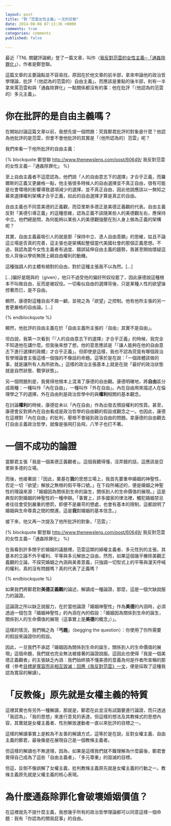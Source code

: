 ```yaml
---

layout: post
title: "對「范雲女性主義」一文的診斷"
date: 2014-08-08 07:13:36 +0000
comments: true
categories: comments
published: false

---
```


最近「TNL 關鍵評論網」登了一篇文章，叫作〈[我反對范雲的女性主義─「通姦除罪化」](http://www.thenewslens.com/post/60649/)〉，作者是鄭登聯。

這篇文章的主要論點並不容易找，原因在於他文章的前半部，拿來申論他的政治哲學理論，批評「（他認為的范雲的）自由主義」。而應該是重點的後半部，則有一半拿來罵范雲和與「通姦除罪化」一點關係都沒有的事：他在批評「（他認為的范雲的）多元主義」。

<!-- more -->

# 你在批評的是自由主義嗎？

在開始討論這篇文章以前，我想先提一個問題：究竟鄭君批評的對象是什麼？他認為他批評的是范雲，但會不會他批評的其實是「（他所認為的）范雲」呢？

我們來看一下他所批評的自由主義：

{% blockquote 鄭登聯 http://www.thenewslens.com/post/60649/ 我反對范雲的女性主義─「通姦除罪化」 %}

至上自由主義者不這麼認為，他們說「人的自由意志下的選擇」才合乎正義，而羅爾斯的正義又更嚴格一點，他主張很多時候人的自由選擇並不真正自由，很有可能是社會環境的影響導致選項減少的選擇，並不真正自由，因此他說應該以一無知之幕來選擇權利架構才合乎正義，如此的自由選擇才算是真正的自由。

自由主義也不同意美德的正義觀，而亞里斯多德正是美德正義觀的代表。自由主義反對「美德引導正義」的這種思維，認為正義不該隨某些人的美德觀左右，應保持中立。他們總是問，為何能夠以某些人的美德觀強壓在別人身上做為正義的架構呢？

其實，自由主義最吸引人的就是那「保持中立、憑人自由意願」的思維，姑且不論這立場是否真的完善，這主張也是架構起整個當代美國社會的那個正義思想。不過，我認為當今女性主義者有過度、錯誤延伸自由主義的趨勢，我甚至開始懷疑這些人背後以學術無限上綱自由權利的動機。

這種強調人的主體有絕對的自由，對於這種主張我不以為然。[...]

[...]偏好是既與的（given），他只不過受他的偏好所奴役罷了，因此康德說這種根本不叫做自由，反而是被奴役。一切看似自由的選擇背後，只是某種人性的欲望操控著而已，是不自由。

顯然，康德對這種自由不屑一顧，並視之為「欲望」之控制。他有他所主張的另一套更嚴格的自由論。[...]

{% endblockquote %}

顯然，他批評的自由主義在於「自由主義所主張的『自由』其實不是自由」。

坦白說，我第一次看到「『人的自由意志下的選擇』才合乎正義」的時候，我完全不知道他在講什麼。但我後來想了想，他的意思應該是「『讓人能夠在他的自由意志下進行選擇的政體』才合乎正義」。但即使是這樣，我也不認為究竟有哪個政治哲學理論會主張這樣一個強的不像話的命題。這等於是在說：「一個政體該做的事，就是讓所有人為所欲為。」這樣的政治主張基本上就是在說「最好的政治狀態就是自然狀態、戰爭狀態」。

另一個問題則是，我覺得他根本上混淆了康德的自由觀。康德明確地，將**自由**區分成兩種：一種叫作「內在自由」，一種叫作「外在自由」。內在自由用來描述人在倫理學之下的選擇，外在自由則是政治哲學中的與**權利**相關的基本觀念。

在討論**權利**的時候，康德從未以「內在自由」作為出發去預設權利的性質。甚至，康德會反對將內在自由看成是政治哲學的自由觀的假設或觀念之一。也因此，康德在這裡對「內在自由」的批判，壓根不會碰到政治自由的問題。拿康德的自由觀去打自由主義政治哲學，就像是張飛打岳飛，八竿子也打不著。

# 一個不成功的論證

當鄭君主張「我是一個美德正義觀者」。這個我聽得懂，沒弄錯的話，這應該是亞里斯多德的立場。

而後，他接著說：「因此，奠基在**我**的思想立場上，我首先要重申婚姻的神聖性，否定一切『欲望』解放之無根的假平等口號。」在下段所補述的，便是婚姻之神聖性的理論來源：「婚姻因為關係到生命的誕生，關係到人的生命價值的展現。」這是典型的對婚姻的神聖性的一種申辯。「事實上，許多國家的律法裡，觸犯婚姻禁忌者往往會受到嚴重的懲罰，即便不是嚴苛的懲處，也會有基本的限制，這都說明了婚姻與生命尊貴之間的關連。這是**我**對婚姻的基本信念。」

接下來，他又再一次提及了他所批評的對象，「范雲」：

{% blockquote 鄭登聯 http://www.thenewslens.com/post/60649/ 我反對范雲的女性主義─「通姦除罪化」 %}

在我看到許多關乎於婚姻的議題裡，范雲這類的婦權主義者、多元性別的主張，其基本的立論不外乎權利、平等與多元解放之自由，然而，如果這個幾乎撇除美觀正義觀的立論，不探究婚姻之內涵與美善意義，只強調一切型式上的平等與漫天呼喊的權利，真的沒有問題嗎？真的代表了正義嗎？

{% endblockquote %}

如果我們將鄭君對**美德正義觀**的論述，解讀成一種論證，那麼，這是一個欠缺說服力的論證。

這論證之所以缺乏說服力，在於當他論證「婚姻神聖性」作為**美德**的內涵時，必須透過一個包含「婚姻神聖性」的內涵在內的假設：「婚姻因為關係到生命的誕生，關係到人的生命價值的展現（這事實上是**美德**的概念」）」。

這樣的情況，我們稱之為「**丐題**」（begging the question）：你使用了你所需要的假設來論證你的假設。

因此，一旦我們不承認「婚姻因為關係到生命的誕生，關係到人的生命價值的展現」這個命題，我們就也完全無法被接著的論證說服。這因此也使得「我是一個美德正義觀者」的主張缺乏內涵：我們始終搞不懂美德的意義為何是作者所宣稱的那樣（參考[目標是寬容而非相互毀滅：回應《我反對范雲》一文](http://www.thenewslens.com/post/61894)，便是採取了這種我認為寬容的解讀）。

# 「反教條」原先就是女權主義的特質

這裡其實也有另外一種解讀，那就是，鄭君在此並沒有試圖要進行論證，而只透過「我認為」、「我的思想」來進行意見的表達。但這樣的想法及其教條式的思想內容，其實就是女權主義者、性別解放運動者一直以來批評的目標之一。

這樣的解讀事實上是較為不友善的解讀方式，這等於是在說，反對女權主義、自由主義的鄭君，最後像是在展現自己是一個教條主義者。

但這樣的解讀也不無道理，因為，如果是這樣我們就不難理解為什麼最後，鄭君會覺得自己成為了這些「自由主義者」、「多元尊重」的毀滅的目標。

但這，反倒不像誤解了女權主義，批判教條主義原先就是女權主義的行動之一。教條主義原先就是父權主義的核心表現。

# 為什麼通姦除罪化會破壞婚姻價值？

在這裡就先不提什麼主義，我想幾乎所有的政治哲學理論都可以同意這樣一個命題：我有「你認為的關我屁事」的自由。
